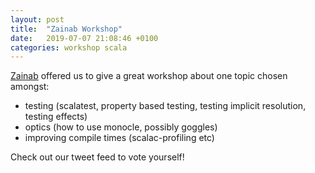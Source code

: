 ```yaml
---
layout: post
title:  "Zainab Workshop"
date:   2019-07-07 21:08:46 +0100
categories: workshop scala
---
```


[Zainab](https://twitter.com/_zainabali_) offered us to give a great workshop about one topic chosen amongst:

* testing (scalatest, property based testing, testing implicit resolution, testing effects)
* optics (how to use monocle, possibly goggles)
* improving compile times (scalac-profiling etc)

Check out our tweet feed to vote yourself!